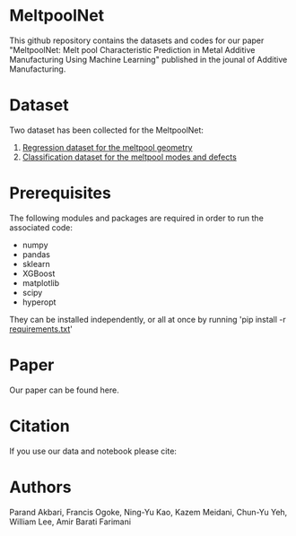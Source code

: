 # MeltpoolNet

This github repository contains the datasets and codes for our paper "MeltpoolNet: Melt pool Characteristic Prediction in Metal Additive Manufacturing Using Machine Learning" published in the jounal of Additive Manufacturing. 
# Dataset
Two dataset has been collected for the MeltpoolNet:
1. [Regression dataset for the meltpool geometry](https://github.com/BaratiLab/MeltpoolNet/blob/main/Data/meltpoolnet_regression.csv)
2. [Classification dataset for the meltpool modes and defects](https://github.com/BaratiLab/MeltpoolNet/blob/main/Data/meltpoolnet_classification.csv) 

# Prerequisites
The following modules and packages are required in order to run the associated code:
* numpy
* pandas
* sklearn
* XGBoost
* matplotlib
* scipy
* hyperopt

They can be installed independently, or all at once by running 'pip install -r [requirements.txt](https://github.com/BaratiLab/MeltpoolNet/blob/main/requirements.txt)'


# Paper
Our paper can be found here.

# Citation
If you use our data and notebook please cite: 

# Authors
Parand Akbari, Francis Ogoke, Ning-Yu Kao, Kazem Meidani, Chun-Yu Yeh, William Lee, Amir Barati Farimani

